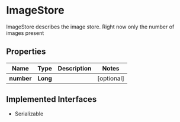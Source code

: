 

# ImageStore

ImageStore describes the image store.  Right now only the number of images present

## Properties

| Name | Type | Description | Notes |
|------------ | ------------- | ------------- | -------------|
|**number** | **Long** |  |  [optional] |


## Implemented Interfaces

* Serializable


